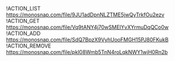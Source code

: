!ACTION_LIST https://monosnap.com/file/9JU1adDpnNLZTME5jwQyTrkfOu2ezv
!ACTION_GET https://monosnap.com/file/Vq9tANY4j70wSMEIYvXYrmuDqQCo0w
!ACTION_ADD https://monosnap.com/file/SdQ7BpzX9VyhUooFMGH15PJ80FKukB
!ACTION_REMOVE https://monosnap.com/file/pkI08Wmb5TnN4roLqkNWY1wjH0Rn2b
